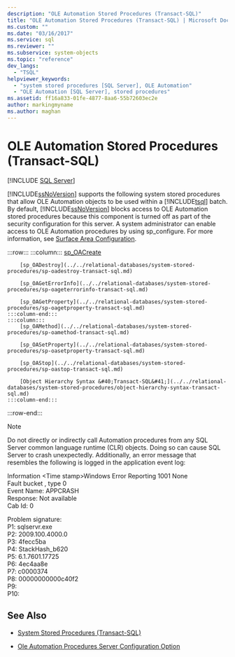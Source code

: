 ```yaml
---
description: "OLE Automation Stored Procedures (Transact-SQL)"
title: "OLE Automation Stored Procedures (Transact-SQL) | Microsoft Docs"
ms.custom: ""
ms.date: "03/16/2017"
ms.service: sql
ms.reviewer: ""
ms.subservice: system-objects
ms.topic: "reference"
dev_langs: 
  - "TSQL"
helpviewer_keywords: 
  - "system stored procedures [SQL Server], OLE Automation"
  - "OLE Automation [SQL Server], stored procedures"
ms.assetid: ff16a833-01fe-4877-8aa6-55b72603ec2e
author: markingmyname
ms.author: maghan
---
```

# OLE Automation Stored Procedures (Transact-SQL)

[!INCLUDE [SQL Server](../../includes/applies-to-version/sqlserver.md)]

  [!INCLUDE[ssNoVersion](../../includes/ssnoversion-md.md)] supports the following system stored procedures that allow OLE Automation objects to be used within a [!INCLUDE[tsql](../../includes/tsql-md.md)] batch. By default, [!INCLUDE[ssNoVersion](../../includes/ssnoversion-md.md)] blocks access to OLE Automation stored procedures because this component is turned off as part of the security configuration for this server. A system administrator can enable access to OLE Automation procedures by using sp_configure. For more information, see [Surface Area Configuration](../../relational-databases/security/surface-area-configuration.md).  

:::row:::
    :::column:::
        [sp_OACreate](../../relational-databases/system-stored-procedures/sp-oacreate-transact-sql.md)

        [sp_OADestroy](../../relational-databases/system-stored-procedures/sp-oadestroy-transact-sql.md)

        [sp_OAGetErrorInfo](../../relational-databases/system-stored-procedures/sp-oageterrorinfo-transact-sql.md)

        [sp_OAGetProperty](../../relational-databases/system-stored-procedures/sp-oagetproperty-transact-sql.md)
    :::column-end:::
    :::column:::
        [sp_OAMethod](../../relational-databases/system-stored-procedures/sp-oamethod-transact-sql.md)

        [sp_OASetProperty](../../relational-databases/system-stored-procedures/sp-oasetproperty-transact-sql.md)

        [sp_OAStop](../../relational-databases/system-stored-procedures/sp-oastop-transact-sql.md)

        [Object Hierarchy Syntax &#40;Transact-SQL&#41;](../../relational-databases/system-stored-procedures/object-hierarchy-syntax-transact-sql.md)
    :::column-end:::
:::row-end:::

> [!NOTE]
> Do not directly or indirectly call Automation procedures from any SQL Server common language runtime (CLR) objects. Doing so can cause SQL Server to crash unexpectedly. Additionally, an error message that resembles the following is logged in the application event log:
>
> Information \<Time stamp>Windows Error Reporting 1001 None  
Fault bucket , type 0  
Event Name: APPCRASH  
Response: Not available  
Cab Id: 0  
>
> Problem signature:  
P1: sqlservr.exe  
P2: 2009.100.4000.0  
P3: 4fecc5ba  
P4: StackHash_b620  
P5: 6.1.7601.17725  
P6: 4ec4aa8e  
P7: c0000374  
P8: 00000000000c40f2  
P9:  
P10:

## See Also

- [System Stored Procedures (Transact-SQL)](../../relational-databases/system-stored-procedures/system-stored-procedures-transact-sql.md)

- [Ole Automation Procedures Server Configuration Option](../../database-engine/configure-windows/ole-automation-procedures-server-configuration-option.md)
